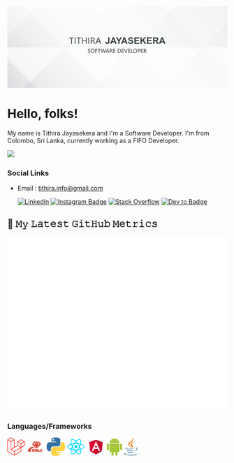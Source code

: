 [![Header](https://raw.githubusercontent.com/Tiththa/Tiththa/master/icons/profile_banner.png "Header")](https:/tfrobomatic.wordpress.com/)

# Hello, folks! 

My name is Tithira Jayasekera and I'm a Software Developer. I'm from Colombo, Sri Lanka, currently working as a FIFO Developer. 

![](https://visitor-badge-reloaded.herokuapp.com/badge?page_id=tiththas&color=55acb7&style=for-the-badge&logo=Github)
<div align="left">
  

### Social Links
  
- Email    : <a href="mailto:tithira.info@gmail.com">tithira.info@gmail.com</a>

  <a href="https://www.linkedin.com/in/tithira97/" target="_blank"><img src="https://img.shields.io/badge/LinkedIn-%230077B5.svg?&style=flat-square&logo=linkedin&logoColor=white" alt="LinkedIn"></a>
  [![Instagram Badge](https://img.shields.io/badge/-Instagram-515bd4?style=flat-square&logo=instagram&logoColor=white&labelColor=dd2a7b&link=https://instagram.com/tithster/)](https://instagram.com/tithster)
[![Stack Overflow](https://img.shields.io/badge/-Stackoverflow-ef8236?style=flat-square&logo=stack-overflow&logoColor=white&labelColor=222426&link=https://stackoverflow.com/users/7964905/tithira)](https://stackoverflow.com/users/7964905/tithira)
  [![Dev to Badge](https://img.shields.io/badge/-Dev.to-black?style=flat-square&logo=dev-dot-to&logoColor=white&link=https://dev.to/tiththa/)](https://dev.to/tiththa)

</div>

## 🔔 𝙼𝚢 𝙻𝚊𝚝𝚎𝚜𝚝 𝙶𝚒𝚝𝙷𝚞𝚋 𝙼𝚎𝚝𝚛𝚒𝚌𝚜
![Metrics](https://github.com/tiththa/tiththa/blob/master/github-metrics.svg)

### Languages/Frameworks

<code><a href="https://laravel.com"><img alt="Laravel" title="Laravel" src="https://github.com/Tiththa/tiththa/blob/master/icons/Laravel.png" height="42"></a></code>
<code><a href="https://rubyonrails.org"><img alt="Ruby on Rails" title="Ruby on Rails" src="https://github.com/Tiththa/tiththa/blob/master/icons/Rails.png" height="42"></a></code>
<code><a href="https://www.python.org"><img alt="Python" title="Python" src="https://github.com/Tiththa/tiththa/blob/master/icons/Python.png" height="42"></a></code>
<code><a href="https://reactjs.org"><img alt="React" title="React" src="https://github.com/Tiththa/tiththa/blob/master/icons/React.png" height="42"></a></code>
<code><a href="https://angular.io"><img alt="Angular" title="Angular" src="https://github.com/Tiththa/tiththa/blob/master/icons/Angular.png" height="42"></a></code>
<code><a href="https://www.android.com"><img alt="Android" title="Android" src="https://github.com/Tiththa/tiththa/blob/master/icons/Android.png" height="42"></a></code>
<code><a href="https://www.oracle.com/java/"><img alt="Java" title="Java" src="https://github.com/Tiththa/tiththa/blob/master/icons/Java.png" height="42"></a></code>

